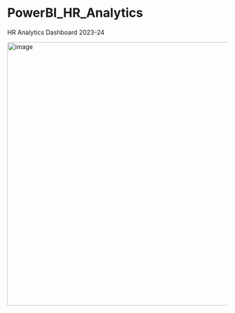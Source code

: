 # PowerBI_HR_Analytics


HR Analytics Dashboard 2023-24


<img width="602" alt="image" src="https://github.com/Pndydpk/PowerBI_HR_Analytics/assets/85039287/36183a98-638c-4205-978e-3b1df9efe709">
